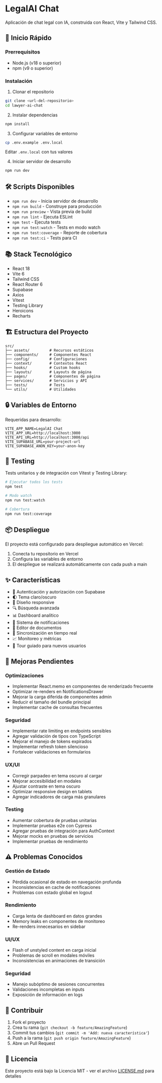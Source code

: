 # LegalAI Chat

Aplicación de chat legal con IA, construida con React, Vite y Tailwind CSS.

## 🚀 Inicio Rápido

### Prerrequisitos

- Node.js (v18 o superior)
- npm (v9 o superior)

### Instalación

1. Clonar el repositorio
```bash
git clone <url-del-repositorio>
cd lawyer-ai-chat
```

2. Instalar dependencias
```bash
npm install
```

3. Configurar variables de entorno
```bash
cp .env.example .env.local
```
Editar `.env.local` con tus valores

4. Iniciar servidor de desarrollo
```bash
npm run dev
```

## 🛠️ Scripts Disponibles

- `npm run dev` - Inicia servidor de desarrollo
- `npm run build` - Construye para producción
- `npm run preview` - Vista previa de build
- `npm run lint` - Ejecuta ESLint
- `npm test` - Ejecuta tests
- `npm run test:watch` - Tests en modo watch
- `npm run test:coverage` - Reporte de cobertura
- `npm run test:ci` - Tests para CI

## 📚 Stack Tecnológico

- React 18
- Vite 6
- Tailwind CSS
- React Router 6
- Supabase
- Axios
- Vitest
- Testing Library
- Heroicons
- Recharts

## 🏗️ Estructura del Proyecto

```
src/
├── assets/         # Recursos estáticos
├── components/     # Componentes React
├── config/         # Configuraciones
├── context/        # Contextos React
├── hooks/          # Custom hooks
├── layouts/        # Layouts de página
├── pages/          # Componentes de página
├── services/       # Servicios y API
├── tests/          # Tests
└── utils/          # Utilidades
```

## 🔒 Variables de Entorno

Requeridas para desarrollo:

```env
VITE_APP_NAME=LegalAI Chat
VITE_APP_URL=http://localhost:3000
VITE_API_URL=http://localhost:3000/api
VITE_SUPABASE_URL=your-project-url
VITE_SUPABASE_ANON_KEY=your-anon-key
```

## 🧪 Testing

Tests unitarios y de integración con Vitest y Testing Library:

```bash
# Ejecutar todos los tests
npm test

# Modo watch
npm run test:watch

# Cobertura
npm run test:coverage
```

## 📦 Despliegue

El proyecto está configurado para despliegue automático en Vercel:

1. Conecta tu repositorio en Vercel
2. Configura las variables de entorno
3. El despliegue se realizará automáticamente con cada push a main

## ✨ Características

- 🔐 Autenticación y autorización con Supabase
- 🌓 Tema claro/oscuro
- 📱 Diseño responsive
- 🔍 Búsqueda avanzada
- 📊 Dashboard analítico
- 🔔 Sistema de notificaciones
- 📝 Editor de documentos
- 🔄 Sincronización en tiempo real
- 📈 Monitoreo y métricas
- 🎯 Tour guiado para nuevos usuarios

## 🚧 Mejoras Pendientes

### Optimizaciones
- Implementar React.memo en componentes de renderizado frecuente
- Optimizar re-renders en NotificationsDrawer
- Mejorar la carga diferida de componentes admin
- Reducir el tamaño del bundle principal
- Implementar cache de consultas frecuentes

### Seguridad
- Implementar rate limiting en endpoints sensibles
- Agregar validación de tipos con TypeScript
- Mejorar el manejo de tokens expirados
- Implementar refresh token silencioso
- Fortalecer validaciones en formularios

### UX/UI
- Corregir parpadeo en tema oscuro al cargar
- Mejorar accesibilidad en modales
- Ajustar contraste en tema oscuro
- Optimizar responsive design en tablets
- Agregar indicadores de carga más granulares

### Testing
- Aumentar cobertura de pruebas unitarias
- Implementar pruebas e2e con Cypress
- Agregar pruebas de integración para AuthContext
- Mejorar mocks en pruebas de servicios
- Implementar pruebas de rendimiento

## ⚠️ Problemas Conocidos

### Gestión de Estado
- Pérdida ocasional de estado en navegación profunda
- Inconsistencias en cache de notificaciones
- Problemas con estado global en logout

### Rendimiento
- Carga lenta de dashboard en datos grandes
- Memory leaks en componentes de monitoreo
- Re-renders innecesarios en sidebar

### UI/UX
- Flash of unstyled content en carga inicial
- Problemas de scroll en modales móviles
- Inconsistencias en animaciones de transición

### Seguridad
- Manejo subóptimo de sesiones concurrentes
- Validaciones incompletas en inputs
- Exposición de información en logs

## 🤝 Contribuir

1. Fork el proyecto
2. Crea tu rama (`git checkout -b feature/AmazingFeature`)
3. Commit tus cambios (`git commit -m 'Add: nueva característica'`)
4. Push a la rama (`git push origin feature/AmazingFeature`)
5. Abre un Pull Request

## 📄 Licencia

Este proyecto está bajo la Licencia MIT - ver el archivo [LICENSE.md](LICENSE.md) para detalles
